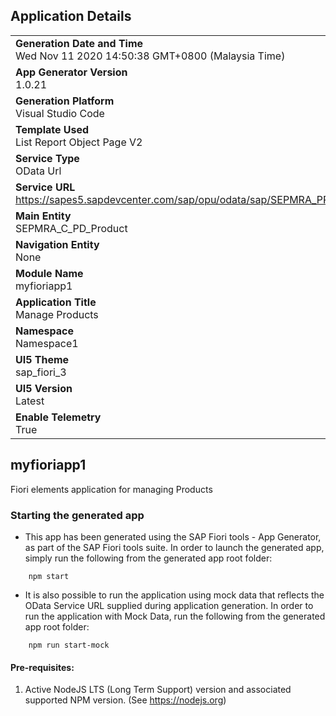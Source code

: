 ## Application Details
|               |
| ------------- |
|**Generation Date and Time**<br>Wed Nov 11 2020 14:50:38 GMT+0800 (Malaysia Time)|
|**App Generator Version**<br>1.0.21|
|**Generation Platform**<br>Visual Studio Code|
|**Template Used**<br>List Report Object Page V2|
|**Service Type**<br>OData Url|
|**Service URL**<br>https://sapes5.sapdevcenter.com/sap/opu/odata/sap/SEPMRA_PROD_MAN/|
|**Main Entity**<br>SEPMRA_C_PD_Product|
|**Navigation Entity**<br>None|
|**Module Name**<br>myfioriapp1|
|**Application Title**<br>Manage Products|
|**Namespace**<br>Namespace1|
|**UI5 Theme**<br>sap_fiori_3|
|**UI5 Version**<br>Latest |
|**Enable Telemetry**<br>True |

## myfioriapp1

Fiori elements application for managing Products

### Starting the generated app

-   This app has been generated using the SAP Fiori tools - App Generator, as part of the SAP Fiori tools suite.  In order to launch the generated app, simply run the following from the generated app root folder:

```
    npm start
```

- It is also possible to run the application using mock data that reflects the OData Service URL supplied during application generation.  In order to run the application with Mock Data, run the following from the generated app root folder:

```
    npm run start-mock
```


#### Pre-requisites:

1. Active NodeJS LTS (Long Term Support) version and associated supported NPM version.  (See https://nodejs.org)


